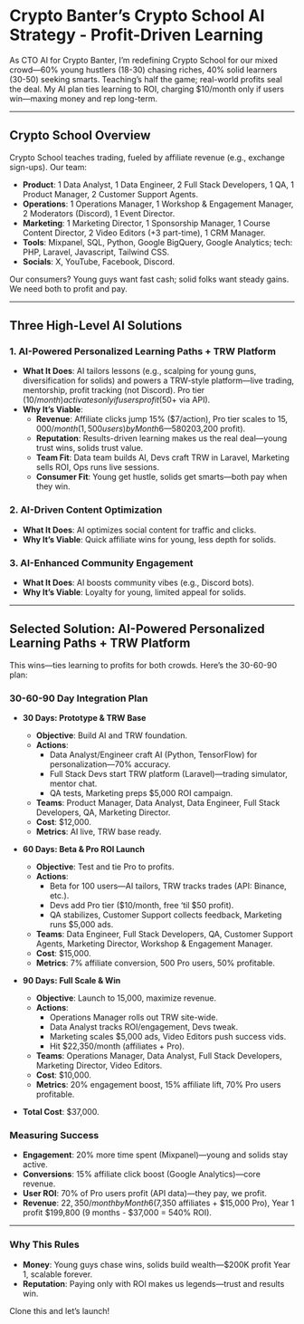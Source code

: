 # Crypto Banter’s Crypto School AI Strategy - Profit-Driven Learning

As CTO AI for Crypto Banter, I’m redefining Crypto School for our mixed crowd—60% young hustlers (18-30) chasing riches, 40% solid learners (30-50) seeking smarts. Teaching’s half the game; real-world profits seal the deal. My AI plan ties learning to ROI, charging $10/month only if users win—maxing money and rep long-term.

---

## Crypto School Overview
Crypto School teaches trading, fueled by affiliate revenue (e.g., exchange sign-ups). Our team:  
- **Product**: 1 Data Analyst, 1 Data Engineer, 2 Full Stack Developers, 1 QA, 1 Product Manager, 2 Customer Support Agents.  
- **Operations**: 1 Operations Manager, 1 Workshop & Engagement Manager, 2 Moderators (Discord), 1 Event Director.  
- **Marketing**: 1 Marketing Director, 1 Sponsorship Manager, 1 Course Content Director, 2 Video Editors (+3 part-time), 1 CRM Manager.  
- **Tools**: Mixpanel, SQL, Python, Google BigQuery, Google Analytics; tech: PHP, Laravel, Javascript, Tailwind CSS.  
- **Socials**: X, YouTube, Facebook, Discord.

Our consumers? Young guys want fast cash; solid folks want steady gains. We need both to profit and pay.

---

## Three High-Level AI Solutions

### 1. AI-Powered Personalized Learning Paths + TRW Platform
- **What It Does**: AI tailors lessons (e.g., scalping for young guns, diversification for solids) and powers a TRW-style platform—live trading, mentorship, profit tracking (not Discord). Pro tier ($10/month) activates only if users profit ($50+ via API).  
- **Why It’s Viable**:  
  - **Revenue**: Affiliate clicks jump 15% ($7/action), Pro tier scales to $15,000/month (1,500 users) by Month 6—580% ROI Year 1 ($203,200 profit).  
  - **Reputation**: Results-driven learning makes us the real deal—young trust wins, solids trust value.  
  - **Team Fit**: Data team builds AI, Devs craft TRW in Laravel, Marketing sells ROI, Ops runs live sessions.  
  - **Consumer Fit**: Young get hustle, solids get smarts—both pay when they win.

### 2. AI-Driven Content Optimization
- **What It Does**: AI optimizes social content for traffic and clicks.  
- **Why It’s Viable**: Quick affiliate wins for young, less depth for solids.

### 3. AI-Enhanced Community Engagement
- **What It Does**: AI boosts community vibes (e.g., Discord bots).  
- **Why It’s Viable**: Loyalty for young, limited appeal for solids.

---

## Selected Solution: AI-Powered Personalized Learning Paths + TRW Platform
This wins—ties learning to profits for both crowds. Here’s the 30-60-90 plan:

### 30-60-90 Day Integration Plan

- **30 Days: Prototype & TRW Base**  
  - **Objective**: Build AI and TRW foundation.  
  - **Actions**:  
    - Data Analyst/Engineer craft AI (Python, TensorFlow) for personalization—70% accuracy.  
    - Full Stack Devs start TRW platform (Laravel)—trading simulator, mentor chat.  
    - QA tests, Marketing preps $5,000 ROI campaign.  
  - **Teams**: Product Manager, Data Analyst, Data Engineer, Full Stack Developers, QA, Marketing Director.  
  - **Cost**: $12,000.  
  - **Metrics**: AI live, TRW base ready.

- **60 Days: Beta & Pro ROI Launch**  
  - **Objective**: Test and tie Pro to profits.  
  - **Actions**:  
    - Beta for 100 users—AI tailors, TRW tracks trades (API: Binance, etc.).  
    - Devs add Pro tier ($10/month, free ‘til $50 profit).  
    - QA stabilizes, Customer Support collects feedback, Marketing runs $5,000 ads.  
  - **Teams**: Data Engineer, Full Stack Developers, QA, Customer Support Agents, Marketing Director, Workshop & Engagement Manager.  
  - **Cost**: $15,000.  
  - **Metrics**: 7% affiliate conversion, 500 Pro users, 50% profitable.

- **90 Days: Full Scale & Win**  
  - **Objective**: Launch to 15,000, maximize revenue.  
  - **Actions**:  
    - Operations Manager rolls out TRW site-wide.  
    - Data Analyst tracks ROI/engagement, Devs tweak.  
    - Marketing scales $5,000 ads, Video Editors push success vids.  
    - Hit $22,350/month (affiliates + Pro).  
  - **Teams**: Operations Manager, Data Analyst, Full Stack Developers, Marketing Director, Video Editors.  
  - **Cost**: $10,000.  
  - **Metrics**: 20% engagement boost, 15% affiliate lift, 70% Pro users profitable.

- **Total Cost**: $37,000.

### Measuring Success
- **Engagement**: 20% more time spent (Mixpanel)—young and solids stay active.  
- **Conversions**: 15% affiliate click boost (Google Analytics)—core revenue.  
- **User ROI**: 70% of Pro users profit (API data)—they pay, we profit.  
- **Revenue**: $22,350/month by Month 6 ($7,350 affiliates + $15,000 Pro), Year 1 profit $199,800 (9 months - $37,000 = 540% ROI).

---

### Why This Rules
- **Money**: Young guys chase wins, solids build wealth—$200K profit Year 1, scalable forever.  
- **Reputation**: Paying only with ROI makes us legends—trust and results win.

Clone this and let’s launch!
